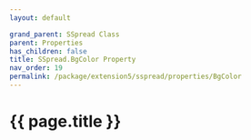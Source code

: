 ```yaml
---
layout: default

grand_parent: SSpread Class
parent: Properties
has_children: false
title: SSpread.BgColor Property
nav_order: 19
permalink: /package/extension5/sspread/properties/BgColor
---
```

# {{ page.title }}
